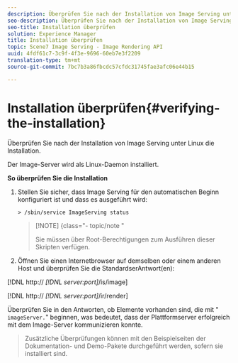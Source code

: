```yaml
---
description: Überprüfen Sie nach der Installation von Image Serving unter Linux die Installation.
seo-description: Überprüfen Sie nach der Installation von Image Serving unter Linux die Installation.
seo-title: Installation überprüfen
solution: Experience Manager
title: Installation überprüfen
topic: Scene7 Image Serving - Image Rendering API
uuid: 4fdf61c7-3c9f-4f3e-9696-60eb7e3f2209
translation-type: tm+mt
source-git-commit: 7bc7b3a86fbcdc57cfdc31745fae3afc06e44b15

---
```



# Installation überprüfen{#verifying-the-installation}

Überprüfen Sie nach der Installation von Image Serving unter Linux die Installation.

Der Image-Server wird als Linux-Daemon installiert.

**So überprüfen Sie die Installation**

1. Stellen Sie sicher, dass Image Serving für den automatischen Beginn konfiguriert ist und dass es ausgeführt wird:

   `> /sbin/service ImageServing status`

   >[!NOTE] {class=&quot;- topic/note &quot;
   >
   >Sie müssen über Root-Berechtigungen zum Ausführen dieser Skripten verfügen.

1. Öffnen Sie einen Internetbrowser auf demselben oder einem anderen Host und überprüfen Sie die StandardserAntwort(en):

[!DNL http:// *[!DNL server:port]*/is/image]

[!DNL http:// *[!DNL server:port]*/ir/render]

Überprüfen Sie in den Antworten, ob Elemente vorhanden sind, die mit &quot; `imageServer.`&quot; beginnen, was bedeutet, dass der Plattformserver erfolgreich mit dem Image-Server kommunizieren konnte.
>Zusätzliche Überprüfungen können mit den Beispielseiten der Dokumentation- und Demo-Pakete durchgeführt werden, sofern sie installiert sind.

